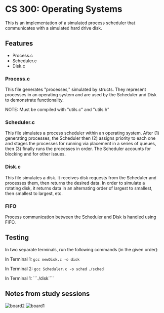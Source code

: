 # CS 300: Operating Systems

This is an implementation of a simulated process scheduler that communicates with a simulated hard drive disk.

## Features
* Process.c
* Scheduler.c 
* Disk.c

### Process.c
This file generates "processes," simulated by structs. They represent processes in an operating system and are used by the Scheduler and Disk to demonstrate functionality. 

NOTE: Must be compiled with "utils.c" and "utils.h"

### Scheduler.c
This file simulates a process scheduler within an operating system. After (1) generating processes, the Scheduler then (2) assigns priority to each one and stages the processes for running via placement in a series of queues, then (3) finally runs the processes in order. The Scheduler accounts for blocking and for other issues.

### Disk.c
This file simulates a disk. It receives disk requests from the Scheduler and processes them, then returns the desired data. In order to simulate a rotating disk, it returns data in an alternating order of largest to smallest, then smallest to largest, etc.

### FIFO
Process communication between the Scheduler and Disk is handled using FIFO.


## Testing
In two separate terminals, run the following commands (in the given order):

In Terminal 1:
```gcc newDisk.c -o disk```

In Terminal 2:
```gcc Scheduler.c -o sched```
```./sched```

In Terminal 1:
```./disk````


## Notes from study sessions
![board2](https://user-images.githubusercontent.com/43188896/56602206-8f13a180-65c2-11e9-9a1f-00fd3b4378c9.jpg)
![board1](https://user-images.githubusercontent.com/43188896/56602216-920e9200-65c2-11e9-820e-53b9aa5cc54d.jpg)
